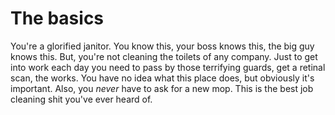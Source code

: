# The basics

You're a glorified janitor. You know this, your boss knows this, the big guy
knows this. But, you're not cleaning the toilets of any company. Just to get
into work each day you need to pass by those terrifying guards, get a retinal
scan, the works. You have no idea what this place does, but obviously it's
important. Also, you *never* have to ask for a new mop. This is the best job
cleaning shit you've ever heard of.
